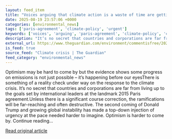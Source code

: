 ```yaml
---
layout: feed_item
title: "Voices arguing that climate action is a waste of time are getting louder. Here’s why they are wrong | Clear Air"
date: 2025-08-19 23:57:06 +0000
categories: [environmental_news]
tags: ['paris-agreement', 'climate-policy', 'urgent']
keywords: ['voices', 'arguing', 'paris-agreement', 'climate-policy', 'climate', 'urgent']
description: "It’s no secret that countries and corporations are far from living up to the goals set by international leaders at the landmark 2015 Paris agreement"
external_url: https://www.theguardian.com/environment/commentisfree/2025/aug/20/voices-arguing-climate-crisis-action-is-a-waste-of-time-are-wrong
is_feed: true
source_feed: "Climate crisis | The Guardian"
feed_category: "environmental_news"
---
```


Optimism may be hard to come by but the evidence shows some progress on emissions is not just possible – it’s happening before our eyesThere is something of a reality check under way on the response to the climate crisis. It’s no secret that countries and corporations are far from living up to the goals set by international leaders at the landmark 2015 Paris agreement.Unless there is a significant course correction, the ramifications will be far-reaching and often destructive. The second coming of Donald Trump and growing global instability has made a top-down injection of urgency at the pace needed harder to imagine. Optimism is harder to come by. Continue reading...

[Read original article](https://www.theguardian.com/environment/commentisfree/2025/aug/20/voices-arguing-climate-crisis-action-is-a-waste-of-time-are-wrong)

